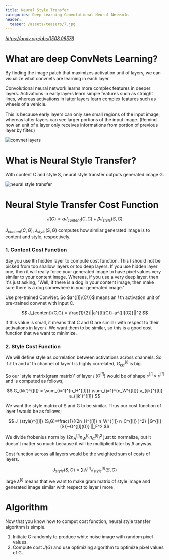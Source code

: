 ```yaml
---
title: Neural Style Transfer
categories: Deep-Learning Convolutional-Neural-Networks
header:
  teaser: /assets/teasers/7.jpg
---
```


*https://arxiv.org/abs/1508.06576*

# What are deep ConvNets Learning?

By finding the image patch that maximizes activation unit of layers, we can visualize what convnets are learning in each layer.

Convolutional neural network learns more complex features in deeper layers. Activations in early layers learn simple features such as straight lines, whereas activations in latter layers learn complex features such as wheels of a vehicle.

This is because early layers can only see small regions of the input image, whereas latter layers can see larger portions of the input image. (Remind how an unit of a layer only receives informations from portion of previous layer by filter.)

![convnet layers](https://lh3.googleusercontent.com/rEDSrLX0jDq1kajZoKRXhxu8ylFHMC6QgcF4y_BCHP5KGPXPXokQd7ndr_pXkDqHnQsDAH4poJMFRUTsKzU4fv_vHG7Ql82N6NcVhSSV9ztww29EjhFjY0Ino-sbeG6yxEyYLLetyA=w2400)

# What is Neural Style Transfer?

With content C and style S, neural style transfer outputs generated image G.

![neural style transfer](https://lh3.googleusercontent.com/H3cMlgR8JBs1TbmnVrhz93uDf3JrBRyBEjpGnN0hri_gAHqsvweMRQ0iWzmA6kDrVYDB-5I9na-OXtCJZSz9lcBV4x-xcY3oh_nyJkkLf0zoQ2qPXPMjaARe74VRKbegE2rv-u9n1A=w2400)

# Neural Style Transfer Cost Function

$$
J(G) = \alpha J_{content}(C,G)+\beta J_{style}(S,G)
$$

$J_{content}(C,G), J_{style}(S,G)$ computes how similar generated image is to content and style, respectively.

### 1. Content Cost Function

Say you use $l$th hidden layer to compute cost function. This $l$ should not be picked from too shallow layers or too deep layers. If you use hidden layer one, then it will really force your generated image to have pixel values very similar to your content image. Whereas, if you use a very deep layer, then it's just asking, "Well, if there is a dog in your content image, then make sure there is a dog somewhere in your generated image."

Use pre-trained ConvNet. So $a^{[l]\(C\)}$ means an $l$ th activation unit of pre-trained convnet with input C.

$$
J_{content}(C,G) = \frac{1}{2}||a^{[l](C)}-a^{[l](G)}||^2
$$

If this value is small, it means that C and G are similar with respect to their activations in layer $l$. We want them to be similar, so this is a good cost function that we want to minimize.

### 2. Style Cost Function

We will define style as correlation between activations across channels. So if $k$ th and $k’$ th channel of layer l is highly correlated, $G_{kk'}^{[l]}$ is big.

So our 'style matrix(gram matrix)' of layer $l$ ($G^{[l]}$) would be of shape $c^{[l]} \times c^{[l]}$ and is computed as follows;

$$
G_{kk'}^{[l]} = \sum_{i=1}^{n_H^{[l]}} \sum_{j=1}^{n_W^{[l]}} a_{ijk}^{[l]} a_{ijk'}^{[l]}
$$

We want the style matrix of S and G to be similar. Thus our cost function of layer $l$ would be as follows;

$$
J_{style}^{[l]}  (S,G)=\frac{1}{(2n_H^{[l]} n_W^{[l]} n_C^{[l]} )^2}  ‖G^{[l](S)}-G^{[l](G)} ‖_F^2
$$

We divide frobenius norm by $(2n_H^{[l]} n_W^{[l]} n_C^{[l]} )^2$ just to normalize, but it doesn't matter so much because it will be multiplied later by $\beta$ anyway.

Cost function across all layers would be the weighted sum of costs of layers.

$$
J_{style} (S,G)=\sum_lλ^{[l]}  J_{style}^{[l]}  (S,G)
$$

large $\lambda^{[l]}$ means that we want to make gram matrix of style image and generated image similar with respect to layer $l$ more.

# Algorithm

Now that you know how to comput cost function, neural style transfer algorithm is simple.

1. Initiate G randomly to produce white noise image with random pixel values.
2. Compute cost $J(G)$ and use optimizing algorithm to optimize pixel values of G.
